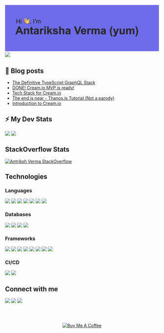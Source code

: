 <img src="./header.png">

<img src="https://github-profile-trophy.vercel.app/?username=antriksh123">

## 📕 Blog posts
<!-- BLOG-POST-LIST:START -->
- [The Definitive TypeScript GraphQL Stack](https://thewebtech.hashnode.dev/the-definitive-typescript-graphql-stack)
- [DONE! Cream.io MVP is ready!](https://thewebtech.hashnode.dev/done-creamio-mvp-is-ready)
- [Tech Stack for Cream.io](https://thewebtech.hashnode.dev/tech-stack-for-creamio)
- [The end is near - Thanos.js Tutorial (Not a parody)](https://thewebtech.hashnode.dev/the-end-is-near-thanosjs-tutorial-not-a-parody)
- [Introduction to Cream.io](https://thewebtech.hashnode.dev/introduction-to-creamio)
<!-- BLOG-POST-LIST:END -->

<!-- GitHub stats -->
## ⚡ My Dev Stats

<div>
<!-- GitHub Stats -->
<img height="50%" src="https://github-readme-stats.vercel.app/api?username=antriksh123&show_icons=true&hide_border=true" />

<!-- Most Used Languages -->
<img height="50%" src="https://github-readme-stats.vercel.app/api/top-langs/?username=antriksh123&show_icons=true&hide_border=true&layout=compact&langs_count=8"/>
</div>

<!-- Stackoverflow stats -->
## StackOverflow Stats
 
[![Antriksh Verma StackOverflow](https://github-readme-stackoverflow.vercel.app/?userID=12805063)](https://stackoverflow.com/users/12805063/antriksh-verma)

<!-- Technologies -->
## Technologies

<!-- Languages -->
### Languages

<div>
<img src="https://img.shields.io/badge/node.js%20-%2343853D.svg?&style=for-the-badge&logo=node.js&logoColor=white"/>

<img src="https://img.shields.io/badge/javascript%20-%23323330.svg?&style=for-the-badge&logo=javascript&logoColor=%23F7DF1E"/>

<img src="https://img.shields.io/badge/typescript%20-%23007ACC.svg?&style=for-the-badge&logo=typescript&logoColor=white"/>

<img src="https://img.shields.io/badge/html5%20-%23E34F26.svg?&style=for-the-badge&logo=html5&logoColor=white"/>

<img src="https://img.shields.io/badge/css3%20-%231572B6.svg?&style=for-the-badge&logo=css3&logoColor=white"/>

<img src="https://img.shields.io/badge/python%20-%2314354C.svg?&style=for-the-badge&logo=python&logoColor=white"/>

<img src="https://img.shields.io/badge/markdown-%23000000.svg?&style=for-the-badge&logo=markdown&logoColor=white"/>
</div>

<!-- Database -->
### Databases

<div>
<img src ="https://img.shields.io/badge/postgres-%23316192.svg?&style=for-the-badge&logo=postgresql&logoColor=white"/>

<img src ="https://img.shields.io/badge/MongoDB-%234ea94b.svg?&style=for-the-badge&logo=mongodb&logoColor=white"/>

<img src ="https://img.shields.io/badge/sqlite-%2307405e.svg?&style=for-the-badge&logo=sqlite&logoColor=white"/>

<img src="https://img.shields.io/badge/mysql-%2300f.svg?&style=for-the-badge&logo=mysql&logoColor=white"/>

</div>


<!-- Frameworks -->
### Frameworks

<div>
<img src="https://img.shields.io/badge/express.js%20-%23404d59.svg?&style=for-the-badge"/>

<img src="https://img.shields.io/badge/react%20-%2320232a.svg?&style=for-the-badge&logo=react&logoColor=%2361DAFB"/>

<img src="https://img.shields.io/badge/bootstrap%20-%23563D7C.svg?&style=for-the-badge&logo=bootstrap&logoColor=white"/>

<img src="https://img.shields.io/badge/material%20ui%20-%230081CB.svg?&style=for-the-badge&logo=material-ui&logoColor=white"/>

<img src="https://img.shields.io/badge/jquery%20-%230769AD.svg?&style=for-the-badge&logo=jquery&logoColor=white"/>

<img src="https://img.shields.io/badge/django%20-%23092E20.svg?&style=for-the-badge&logo=django&logoColor=white"/>

<img src="https://img.shields.io/badge/flask%20-%23000.svg?&style=for-the-badge&logo=flask&logoColor=white"/>

<img src="https://img.shields.io/badge/tailwindcss%20-%2338B2AC.svg?&style=for-the-badge&logo=tailwind-css&logoColor=white"/>
</div>

<!-- CI/CD -->
### CI/CD

<div>
<img src="https://img.shields.io/badge/github%20actions%20-%232671E5.svg?&style=for-the-badge&logo=github%20actions&logoColor=white"/>

<img src="https://img.shields.io/badge/travisci%20-%232B2F33.svg?&style=for-the-badge&logo=travis&logoColor=white"/>
</div>

<!-- Social -->
## Connect with me

<p>
 <img src="https://img.shields.io/badge/@AntarikshaVerm2%20-%231DA1F2.svg?&style=for-the-badge&logo=Twitter&logoColor=white"/>
 
 <img src="https://img.shields.io/badge/@Ant%20-%237289DA.svg?&style=for-the-badge&logo=discord&logoColor=white"/>
 
 <a href="https://dev.to/yum">
  <img src="https://img.shields.io/badge/-@yum-0A0A0A?style=for-the-badge&labelColor=black&logo=dev.to">
 </a>
</p>

<br>
<br>

<p align="center">
<a href="https://www.buymeacoffee.com/antarikshyum" target="_blank"><img src="https://cdn.buymeacoffee.com/buttons/v2/default-blue.png" alt="Buy Me A Coffee" height="70px"></a>
</p>
